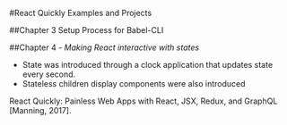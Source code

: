 #React Quickly Examples and Projects

##Chapter 3
Setup Process for Babel-CLI

##Chapter 4 - *Making React interactive with states*
* State was introduced through a clock application that updates state every second.
* Stateless children display components were also introduced


React Quickly: Painless Web Apps with React, JSX, Redux, and GraphQL [Manning, 2017].
